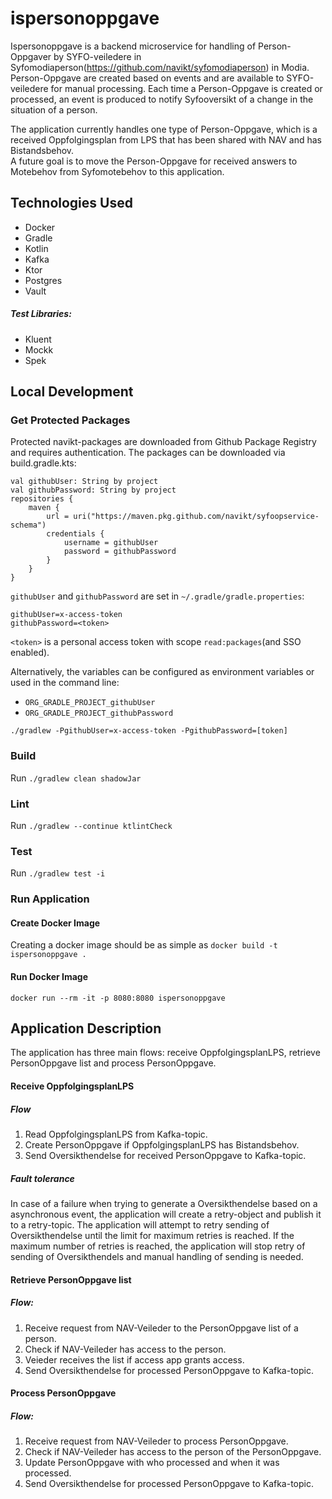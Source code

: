 # ispersonoppgave
Ispersonoppgave is a backend microservice for handling of Person-Oppgaver by SYFO-veiledere in Syfomodiaperson(https://github.com/navikt/syfomodiaperson) in Modia.
Person-Oppgave are created based on events and are available to SYFO-veiledere for manual processing.
Each time a Person-Oppgave is created or processed, an event is produced to notify Syfooversikt of a change in the situation of a person.

The application currently handles one type of Person-Oppgave, which is a received Oppfolgingsplan from LPS that has been shared with NAV and has Bistandsbehov.\
A future goal is to move the Person-Oppgave for received answers to Motebehov from Syfomotebehov to this application.

## Technologies Used
* Docker
* Gradle
* Kotlin
* Kafka
* Ktor
* Postgres
* Vault

##### Test Libraries:
* Kluent
* Mockk
* Spek

## Local Development

### Get Protected Packages
Protected navikt-packages are downloaded from Github Package Registry and requires authentication.
The packages can be downloaded via build.gradle.kts:
```
val githubUser: String by project
val githubPassword: String by project
repositories {
    maven {
        url = uri("https://maven.pkg.github.com/navikt/syfoopservice-schema")
        credentials {
            username = githubUser
            password = githubPassword
        }
    }
}
```

`githubUser` and `githubPassword` are set in `~/.gradle/gradle.properties`:

```
githubUser=x-access-token
githubPassword=<token>
```

`<token>` is a personal access token with scope `read:packages`(and SSO enabled).

Alternatively, the variables can be configured as environment variables or used in the command line:

* `ORG_GRADLE_PROJECT_githubUser`
* `ORG_GRADLE_PROJECT_githubPassword`

```
./gradlew -PgithubUser=x-access-token -PgithubPassword=[token]
```

### Build
Run `./gradlew clean shadowJar`

### Lint
Run `./gradlew --continue ktlintCheck`

### Test
Run `./gradlew test -i`

### Run Application

#### Create Docker Image
Creating a docker image should be as simple as `docker build -t ispersonoppgave .`

#### Run Docker Image
`docker run --rm -it -p 8080:8080 ispersonoppgave`

## Application Description
The application has three main flows:
receive OppfolgingsplanLPS, retrieve PersonOppgave list and process PersonOppgave.

#### Receive OppfolgingsplanLPS
##### Flow
1. Read OppfolgingsplanLPS from Kafka-topic.
2. Create PersonOppgave if OppfolgingsplanLPS has Bistandsbehov.
3. Send Oversikthendelse for received PersonOppgave to Kafka-topic.

##### Fault tolerance
In case of a failure when trying to generate a Oversikthendelse based on a asynchronous event,
the application will create a retry-object and publish it to a retry-topic.
The application will attempt to retry sending of Oversikthendelse until the limit for maximum retries is reached.
If the maximum number of retries is reached, the application will stop retry of sending of Oversikthendels and manual handling of sending is needed.

#### Retrieve PersonOppgave list
##### Flow:
1. Receive request from NAV-Veileder to the PersonOppgave list of a person.
2. Check if NAV-Veileder has access to the person.
3. Veieder receives the list if access app grants access.
4. Send Oversikthendelse for processed PersonOppgave to Kafka-topic.

#### Process PersonOppgave
##### Flow:
1. Receive request from NAV-Veileder to process PersonOppgave.
2. Check if NAV-Veileder has access to the person of the PersonOppgave.
2. Update PersonOppgave with who processed and when it was processed.
3. Send Oversikthendelse for processed PersonOppgave to Kafka-topic.

